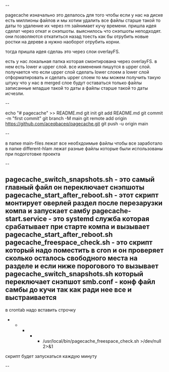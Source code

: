 --

pagecache 
изначально это делалось для того чтобы если у нас на диске есть миллионы файлов
и мы хотим удалить все файлы старше такой то даты то удаление их через rm 
зайнимает кучу времени. пришла идея сделат через откат и снэпшоты.
выяснилось что снэпшоты неподходят. они позволяются откатиться назад 
тоесть как бы отрубить новые ростки на дереве а нужно наоборот отрубить корни.

тогда пришла идея сделаь это через слои overlayFS.

есть у нас локальная папка которая смонтирована через overlayFS.
в нем есть lower и upper слой. все изменения пишутся в upper слой. 
получается что если upper слой сделать lower слоем
а lower слой отформатировать и сделать upper слоем то мы можем получить
такую штуку что у нас в merged слое будут оставаться только файлы 
записанные младше такой то даты а файлы старше такой то даты
исчезли.

--

echo "# pagecache" >> README.md
git init
git add README.md
git commit -m "first commit"
git branch -M main
git remote add origin https://github.com/aceqbaceq/pagecache.git
git push -u origin main


--

в папке main-files лежат все необхдоимые файлы чтобы все заработало
в папке different-hlam лежат разные файлы которые были использованы при подоготовке проекта

--

pagecache_switch_snapshots.sh - это самый главный файл он переключает снэпшоты
pagecache_start_after_reboot.sh - этот скрипт монтирует оверлей раздел после перезарузки компа и запускает самбу
pagecache-start.service - это systemd служба которая срабатывает при старте компа и вызывает pagecache_start_after_reboot.sh
pagecache_freespace_check.sh - это скрипт который надо поместить в cron и он проверяет сколько осталось свободного места на разделе
    и если ниже порогового то вызывает  pagecache_switch_snapshots.sh который переключает снэпшот
smb.conf - конф файл самбы до кучи так как ради нее все и выстраивается
--

в crontab надо вставить строчку

* * * * * /usr/local/bin/pagecache_freespace_check.sh >/dev/null 2>&1

скрипт будет запускаться каждую минуту

--
